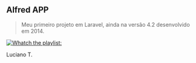 ## Alfred APP

> Meu primeiro projeto em Laravel, ainda na versão 4.2 desenvolvido em 2014.

[![Whatch the playlist:](https://i9.ytimg.com/vi_webp/vcps51-cok8/mqdefault.webp?v=550eab8b&sqp=CLyoobgG&rs=AOn4CLDcXmPRg2MNv1FcQ-z1ObzTGweMqw)](https://www.youtube.com/playlist?list=PL3T2P8tj3fMOlO66q8Vvm8MOa1bEK2_Cw)

Luciano T.
